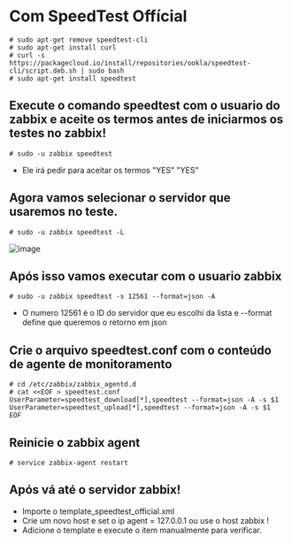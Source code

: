 # Com SpeedTest Offícial 

```
# sudo apt-get remove speedtest-cli
# sudo apt-get install curl
# curl -s https://packagecloud.io/install/repositories/ookla/speedtest-cli/script.deb.sh | sudo bash
# sudo apt-get install speedtest
```

## Execute o comando speedtest com o usuario do zabbix e aceite os termos antes de iniciarmos os testes no zabbix!
```
# sudo -u zabbix speedtest
```
* Ele irá pedir para aceitar os termos "YES" "YES"

## Agora vamos selecionar o servidor que usaremos no teste.
```
# sudo -u zabbix speedtest -L
```
![image](https://github.com/joandson19/Zabbix-Monitorar-Speedtest/assets/36518985/62688540-2099-431a-9e10-07ccd0e08a0a)

## Após isso vamos executar com o usuario zabbix
```
# sudo -u zabbix speedtest -s 12561 --format=json -A
```
* O numero 12561 é o ID do servidor que eu escolhi da lista e --format define que queremos o retorno em json

## Crie o arquivo speedtest.conf com o conteúdo de agente de monitoramento
```
# cd /etc/zabbix/zabbix_agentd.d
# cat <<EOF > speedtest.conf
UserParameter=speedtest_download[*],speedtest --format=json -A -s $1
UserParameter=speedtest_upload[*],speedtest --format=json -A -s $1
EOF
```

## Reinicie o zabbix agent
```
# service zabbix-agent restart
```

## Após vá até o servidor zabbix!
* Importe o template_speedtest_official.xml
* Crie um novo host e set o ip agent = 127.0.0.1 ou use o host zabbix !
* Adicione o template e execute o item manualmente para verificar. 
